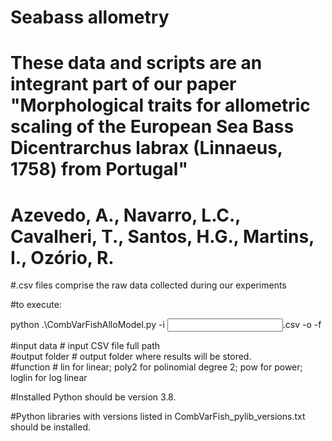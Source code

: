 # Seabass allometry

# These data and scripts are an integrant part of our paper "Morphological traits for allometric scaling of the European Sea Bass Dicentrarchus labrax (Linnaeus, 1758) from Portugal"
# Azevedo, A., Navarro, L.C., Cavalheri, T., Santos, H.G., Martins, I., Ozório, R.

#.csv files comprise the raw data collected during our experiments

#to execute:

python .\CombVarFishAlloModel.py -i <input data>.csv -o <output folder> -f <function>

#input data      # input CSV file full path     
#output folder   # output folder where results will be stored.   
#function        # lin for linear; poly2 for polinomial degree 2; pow for power; loglin for log linear
       
#Installed Python should be version 3.8.

#Python libraries with versions listed in CombVarFish_pylib_versions.txt should be installed.

